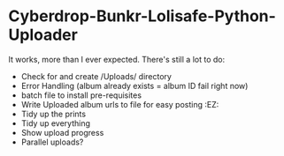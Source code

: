 # Cyberdrop-Bunkr-Lolisafe-Python-Uploader

It works, more than I ever expected. There's still a lot to do:
- Check for and create /Uploads/ directory
- Error Handling (album already exists = album ID fail right now)
- batch file to install pre-requisites
- Write Uploaded album urls to file for easy posting :EZ:
- Tidy up the prints 
- Tidy up everything
- Show upload progress
- Parallel uploads?
